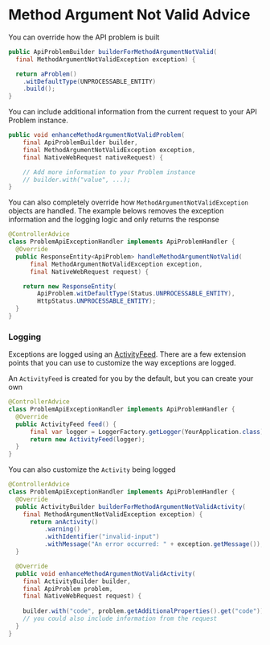 # Method Argument Not Valid Advice

You can override how the API problem is built

```java
public ApiProblemBuilder builderForMethodArgumentNotValid(
  final MethodArgumentNotValidException exception) {

  return aProblem()
    .witDefaultType(UNPROCESSABLE_ENTITY)
    .build();
} 
```

You can include additional information from the current request to your API Problem instance.

```java
public void enhanceMethodArgumentNotValidProblem(
    final ApiProblemBuilder builder,
    final MethodArgumentNotValidException exception,
    final NativeWebRequest nativeRequest) {

    // Add more information to your Problem instance
    // builder.with("value", ...);
}
```

You can also completely override how `MethodArgumentNotValidException` objects are handled.
The example belows removes the exception information and the logging logic and only returns the response

```java
@ControllerAdvice
class ProblemApiExceptionHandler implements ApiProblemHandler {
  @Override
  public ResponseEntity<ApiProblem> handleMethodArgumentNotValid(
      final MethodArgumentNotValidException exception, 
      final NativeWebRequest request) {

    return new ResponseEntity(
        ApiProblem.witDefaultType(Status.UNPROCESSABLE_ENTITY),
        HttpStatus.UNPROCESSABLE_ENTITY);  
  }
}
```

### Logging

Exceptions are logged using an [ActivityFeed](https://github.com/MontealegreLuis/activity-feed).
There are a few extension points that you can use to customize the way exceptions are logged.

An `ActivityFeed` is created for you by the default, but you can create your own

```java
@ControllerAdvice
class ProblemApiExceptionHandler implements ApiProblemHandler {
  @Override
  public ActivityFeed feed() {
      final var logger = LoggerFactory.getLogger(YourApplication.class);
      return new ActivityFeed(logger);
  }
}
```

You can also customize the `Activity` being logged

```java
@ControllerAdvice
class ProblemApiExceptionHandler implements ApiProblemHandler {
  @Override
  public ActivityBuilder builderForMethodArgumentNotValidActivity(
    final MethodArgumentNotValidException exception) {
      return anActivity()
          .warning()
          .withIdentifier("invalid-input")
          .withMessage("An error occurred: " + exception.getMessage());
  }

  @Override
  public void enhanceMethodArgumentNotValidActivity(
    final ActivityBuilder builder, 
    final ApiProblem problem, 
    final NativeWebRequest request) {
    
    builder.with("code", problem.getAdditionalProperties().get("code"));
    // you could also include information from the request
  }
}
```
